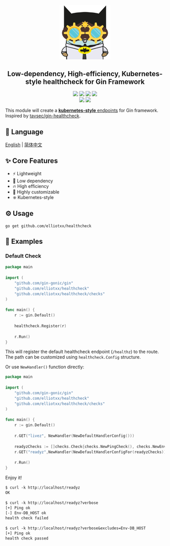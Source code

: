 <div align = "center">
<p>
    <img width="160" src="https://github.com/elliotxx/healthcheck/blob/main/logo.png?sanitize=true">
</p>
<h2>Low-dependency, High-efficiency, Kubernetes-style healthcheck for Gin Framework</h2>
<a title="Go Reference" target="_blank" href="https://pkg.go.dev/github.com/elliotxx/healthcheck"><img src="https://pkg.go.dev/badge/github.com/elliotxx/healthcheck.svg"></a>
<a title="Go Report Card" target="_blank" href="https://goreportcard.com/report/github.com/elliotxx/healthcheck"><img src="https://goreportcard.com/badge/github.com/elliotxx/healthcheck?style=flat-square"></a>
<a title="Coverage Status" target="_blank" href="https://coveralls.io/github/elliotxx/healthcheck?branch=main"><img src="https://img.shields.io/coveralls/github/elliotxx/healthcheck/main"></a>
<a title="Code Size" target="_blank" href="https://github.com/elliotxx/healthcheck"><img src="https://img.shields.io/github/languages/code-size/elliotxx/healthcheck.svg?style=flat-square"></a>
<br>
<a title="GitHub release" target="_blank" href="https://github.com/elliotxx/healthcheck/releases"><img src="https://img.shields.io/github/release/elliotxx/healthcheck.svg"></a>
<a title="License" target="_blank" href="https://github.com/elliotxx/healthcheck/blob/main/LICENSE"><img src="https://img.shields.io/github/license/elliotxx/healthcheck"></a>
</p>
</div>


This module will create a [**kubernetes-style** endpoints](https://kubernetes.io/docs/reference/using-api/health-checks/) for Gin framework. Inspired by [tavsec/gin-healthcheck](https://github.com/tavsec/gin-healthcheck).

## 📜 Language

[English](https://github.com/elliotxx/healthcheck/blob/main/README.md) | [简体中文](https://github.com/elliotxx/healthcheck/blob/main/README-zh.md)


## ✨ Core Features
* ⚡ Lightweight
* 🌲 Low dependency
* 🔥 High efficiency
* 🔨 Highly customizable
* ⎈  Kubernetes-style


## ⚙️ Usage
```shell
go get github.com/elliotxx/healthcheck
```


## 📖 Examples
### Default Check
```go
package main

import (
    "github.com/gin-gonic/gin"
    "github.com/elliotxx/healthcheck"
    "github.com/elliotxx/healthcheck/checks"
)

func main() {
    r := gin.Default()

    healthcheck.Register(r)
	
    r.Run()
}
```

This will register the default healthcheck endpoint (`/healthz`) to the route. The path can be customized
using `healthcheck.Config` structure.

Or use `NewHandler()` function directly:
```go
package main

import (
    "github.com/gin-gonic/gin"
    "github.com/elliotxx/healthcheck"
    "github.com/elliotxx/healthcheck/checks"
)

func main() {
    r := gin.Default()

    r.GET("livez", NewHandler(NewDefaultHandlerConfig()))

    readyzChecks := []checks.Check{checks.NewPingCheck(), checks.NewEnvCheck("DB_HOST")}
    r.GET("readyz",NewHandler(NewDefaultHandlerConfigFor(readyzChecks)))
	
    r.Run()
}
```

Enjoy it!

```shell
$ curl -k http://localhost/readyz
OK

$ curl -k http://localhost/readyz?verbose
[+] Ping ok
[-] Env-DB_HOST ok
health check failed

$ curl -k http://localhost/readyz?verbose&excludes=Env-DB_HOST
[+] Ping ok
health check passed
```
